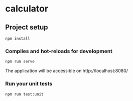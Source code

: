 # calculator

## Project setup
```
npm install
```

### Compiles and hot-reloads for development
```
npm run serve
```
The application will be accessible on http://localhost:8080/

### Run your unit tests
```
npm run test:unit
```
